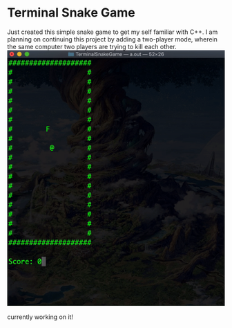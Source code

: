 # Terminal Snake Game
Just created this simple snake game to get my self familiar with C++. I am planning on continuing this project by adding a two-player mode, wherein the same computer two players are trying to kill each other. <br/>
![](snakeGif.gif)

currently working on it!




